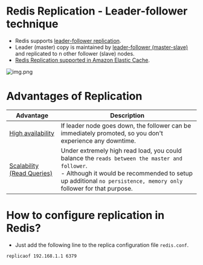 # Redis Replication - Leader-follower technique
- Redis supports [leader-follower replication](https://redis.io/docs/manual/replication/).
- Leader (master) copy is maintained by [leader-follower (master-slave)](../../4_Consistency-Replication/Replication/SingleLeaderReplication.md) and replicated to n other follower (slave) nodes.
- [Redis Replication supported in Amazon Elastic Cache](https://github.com/Anshul619/AWS-Services/tree/main/1_Databases/AmazonElasticCache/Readme.md).

![img.png](https://github.com/Anshul619/AWS-Services/tree/main/1_Databases/AmazonElasticCache/assets/ElasticCache-Multi-AZ.drawio.png)

# Advantages of Replication

| Advantage                                                             | Description                                                                                                                                                                                                           |
|-----------------------------------------------------------------------|-----------------------------------------------------------------------------------------------------------------------------------------------------------------------------------------------------------------------|
| [High availability](../../../5_HighAvailability/Readme.md)           | If leader node goes down, the follower can be immediately promoted, so you don't experience any downtime.                                                                                                             |
| [Scalability (Read Queries)](../../3_Scalability-Techniques/Readme.md) | Under extremely high read load, you could balance the `reads between the master and follower`.<br/>- Although it would be recommended to setup up additional `no persistence, memory only` follower for that purpose. |

# How to configure replication in Redis?
- Just add the following line to the replica configuration file `redis.conf`.

```
replicaof 192.168.1.1 6379
```
